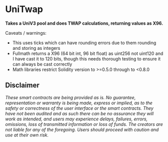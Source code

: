 # UniTwap

**Takes a UniV3 pool and does TWAP calculations, returning values as X96.**

Caveats / warnings:

- This uses ticks which can have rounding errors due to them rounding and storing as integers
- Fullmath returns a X96 (64 bit int, 96 bit float) as uint256 not uint120 and I have cast it to 120 bits, though this needs thorough testing to ensure it can always be cast correctly
- Math libraries restrict Solidity version to >=0.5.0 through to <0.8.0


## Disclaimer

_These smart contracts are being provided as is. No guarantee, representation or warranty is being made, express or implied, as to the safety or correctness of the user interface or the smart contracts. They have not been audited and as such there can be no assurance they will work as intended, and users may experience delays, failures, errors, omissions, loss of transmitted information or loss of funds. The creators are not liable for any of the foregoing. Users should proceed with caution and use at their own risk._
